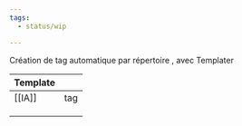```yaml
---
tags:
  - status/wip

---
```


Création de tag automatique par répertoire , avec Templater

| Template |     |
| :------- | :-- |
| [[IA]]   | tag |
|          |     |
|          |     |
|          |     |


